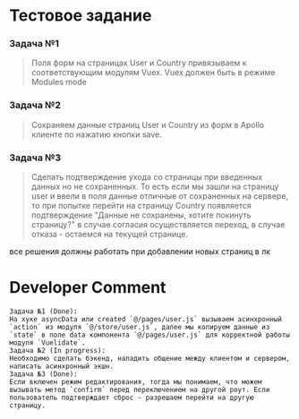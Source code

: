 # Тестовое задание

### Задача №1
> Поля форм на страницах User и Country привязываем к соответствующим модулям Vuex. Vuex должен быть в режиме Modules mode
### Задача №2
> Cохраняем данные страниц User и Country из форм в Apollo клиенте по нажатию кнопки save.
### Задача №3
> Сделать подтверждение ухода со страницы при введенных данных но не сохраненных.
>То есть если мы зашли на страницу user и ввели в поля данные отличные от сохраненных на сервере, то при попытке перейти на страницу Country появляется подтверждение "Данные не сохранены, хотите покинуть страницу?"
>в случае согласия осуществляется переход, в случае отказа - остаемся на текущей странице. 

все решения должны работать при добавлении новых страниц в лк

# Developer Comment
```
Задача №1 (Done):
На хуке asyncData или created `@/pages/user.js` вызываем асинхронный `action` из модуля `@/store/user.js`, далее мы копируем данные из `state` в поле data компонента `@/pages/user.js` для корректной работы модуля `Vuelidate`.
Задача №2 (In progress):
Необходимо сделать бэкенд, наладить общение между клиентом и сервером, написать асинхронный экшн.
Задача №3 (Done):
Если включен режим редактирования, тогда мы понимаем, что можем вызывать метод `confirm` перед переключением на другой роут. Если пользователь подтверждает сброс - разрешаем перейти на другую страницу.
```